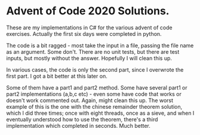 # Advent of Code 2020 Solutions.

These are my implementations in C# for the various advent of code
exercises.  Actually the first six days were completed in python.

The code is a bit ragged - most take the input in a file, passing the
file name as an argument.  Some don't.  There are no unit tests, but
there are test inputs, but mostly without the answer.  Hopefully I will
clean this up.

In various cases, the code is only the second part, since I overwrote the
first part.  I got a bit better at this later on.

Some of them have a part1 and part2 method.  Some have several part1 or
part2 implementations (a,b,c etc) - even some have code that works or
doesn't work commented out.  Again, might clean this up.  The worst example
of this is the one with the chinese remainder theorem solution, which I
did three times; once with eight threads, once as a sieve, and when I
eventually understood how to use the theorem, there's a third implementation
which completed in seconds.  Much better.
